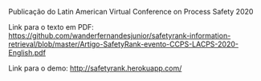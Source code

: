 Publicação do Latin American Virtual Conference on Process Safety 2020

Link para o texto em PDF: https://github.com/wanderfernandesjunior/safetyrank-information-retrieval/blob/master/Artigo-SafetyRank-evento-CCPS-LACPS-2020-English.pdf

Link para o demo: http://safetyrank.herokuapp.com/
